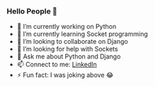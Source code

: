 ### Hello People 👋
- 🔭 I’m currently working on Python
- 🌱 I’m currently learning Socket programming
- 👯 I’m looking to collaborate on Django
- 🤔 I’m looking for help with Sockets
- 💬 Ask me about Python and Django
- 📫 Connect to me: [LinkedIn](https://www.linkedin.com/in/devesh-kumar-sharma-86921816a/)
- ⚡ Fun fact: I was joking above 😂
